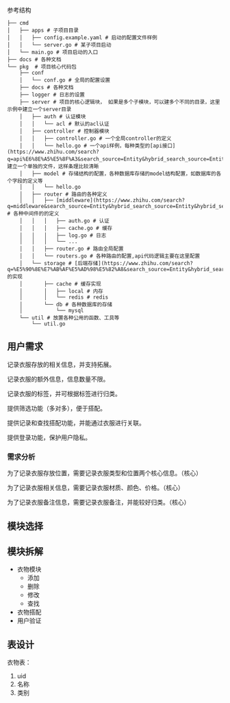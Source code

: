 参考结构

```
├── cmd
│   ├── apps # 子项目目录
│   │   ├── config.example.yaml # 启动的配置文件样例
│   │   └── server.go # 某子项目启动
│   └── main.go # 项目启动的入口
├── docs # 各种文档
└── pkg  # 项目核心代码包
    ├── conf
    │   └── conf.go # 全局的配置设置
    ├── docs # 各种文档
    ├── logger # 日志的设置
    ├── server # 项目的核心逻辑块， 如果是多个子模块，可以建多个不同的目录，这里示例中建立一个server目录
    │   ├── auth # 认证模块
    │   │   └── acl # 默认的acl认证
    │   ├── controller # 控制器模块
    │   │   ├── controller.go # 一个全局controller的定义
    │   │   └── hello.go # 一个api样例，每种类型的[api接口](https://www.zhihu.com/search?q=api%E6%8E%A5%E5%8F%A3&search_source=Entity&hybrid_search_source=Entity&hybrid_search_extra=%7B%22sourceType%22%3A%22answer%22%2C%22sourceId%22%3A3280363968%7D)，建立一个单独的文件，这样条理比较清晰
    │   ├── model # 存储结构的配置，各种数据库存储的model结构配置，如数据库的各个字段的定义等
    │   │   └── hello.go
    │   ├── router # 路由的各种定义
    │   │   ├── [middleware](https://www.zhihu.com/search?q=middleware&search_source=Entity&hybrid_search_source=Entity&hybrid_search_extra=%7B%22sourceType%22%3A%22answer%22%2C%22sourceId%22%3A3280363968%7D) # 各种中间件的的定义
    │   │   │   ├── auth.go # 认证
    │   │   │   ├── cache.go # 缓存
    │   │   │   ├── log.go # 日志
    │   │   │   └── ...
    │   │   ├── router.go # 路由全局配置
    │   │   └── routers.go # 各种路由的配置,api代码逻辑主要在这里配置
    │   └── storage # [后端存储](https://www.zhihu.com/search?q=%E5%90%8E%E7%AB%AF%E5%AD%98%E5%82%A8&search_source=Entity&hybrid_search_source=Entity&hybrid_search_extra=%7B%22sourceType%22%3A%22answer%22%2C%22sourceId%22%3A3280363968%7D)的实现
    │       ├── cache # 缓存实现
    │       │   ├── local # 内存
    │       │   └── redis # redis
    │       └── db # 各种数据库的存储
    │           └── mysql
    └── util # 放置各种公用的函数、工具等
        └── util.go
```

## 用户需求

记录衣服存放的相关信息，并支持拓展。

记录衣服的额外信息，信息数量不限。

记录衣服的标签，并可根据标签进行归类。

提供筛选功能（多对多），便于搭配。

提供记录和查找搭配功能，并能通过衣服进行关联。

提供登录功能，保护用户隐私。

### 需求分析

为了记录衣服存放位置，需要记录衣服类型和位置两个核心信息。（核心）

为了记录衣服相关信息，需要记录衣服材质、颜色、价格。（核心）

为了记录衣服备注信息，需要记录衣服备注，并能较好归类。（核心）

## 模块选择

## 模块拆解

* 衣物模块
  * 添加
  * 删除
  * 修改
  * 查找
* 衣物搭配
* 用户验证

## 表设计

衣物表：

1. uid
2. 名称
3. 类别
